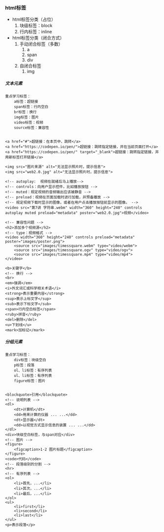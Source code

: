 ### html标签 ###
- html标签分类（占位）
	1. 块级标签：block
	2. 行内标签：inline
- html标签分类（闭合方式）
	1. 手动闭合标签（多数）
		1. a
		2. span
		3. div
	2. 自闭合标签
		1. img

##### 文本元素 

	重点学习标签：
		a标签：超链接
		span标签：行内空白
		br标签：换行
		img标签：图片
		video标签：视频
		source标签：兼容性
		

	<a href="#">超链接：在本页中，跳转</a>
	<a href="https://codepen.io/pen/">超链接：跳转指定链接，并在当前页面打开</a>
	<a href="https://codepen.io/pen/" target="_blank">超链接：跳转指定链接，并用新标签打开链接</a>

	<img src="图片来源" alt="无法显示照片时，提示信息">
	<img src="web2.0.jpg" alt="无法显示照片时，提示信息">

	<!-- autoplay:  视频在就绪后马上播放-->
	<!-- controls：向用户显示控件，比如播放按钮 -->
	<!-- muted：规定视频的音频输出应该被静音 -->
	<!-- preload：视频在页面加载时进行加载，并预备播放 -->
	<!-- 规定视频下载时显示的图像，或者在用户点击播放按钮前显示的图像。 -->
	<video src="第7讲 字符串.webm" width="360" height="240" controls autoplay muted preload="metadata" poster="web2.0.jpg">视频</video>

	<!-- 兼容性问题 -->
	<h2>添加多个视频源</h2>
	<!-- type：视频格式 -->
	<video width="360" height="240" controls preload="metadata" poster="images/poster.png">
	    <source src="images/timessquare.webm" type="video/webm">    
	    <source src="images/timessquare.ogv" type="video/ogv">    
	    <source src="images/timessquare.mp4" type="video/mp4">    
	</video>

	<b>关键字</b>
	<!-- 换行 -->
	<br>
	<em>强调</em>
	<i>外文词汇或科学相关术语</i>
	<strong>表示重要内容</strong>
	<sup>表示上标文字</sup>
	<sub>表示下标文字</sub>
	<span>行内空白标签</span>
	<ruby>拼音</ruby>
	<del>删除</del>
	<u>下划线</u>
	<mark>加标记</mark>

##### 分组元素 

	重点学习标签：
		div标签：块级空白
		p标签：段落
		ol、li标签：有序列表
		ul、li标签：有序列表
		figure标签：图片
		

	<blockquote>引用</blockquote>
	<!-- 说明列表 -->
	<dl>
	    <dt>计算机</dt>
	    <dd>用来计算的仪器 ... ...</dd>
	    <dt>显示器</dt>
	    <dd>以视觉方式显示信息的装置 ... ...</dd>
	</dl>
	<div>块级空白标签，与span对应</div>
	<!-- 图片 -->
	<figure>
	    <figcaption>1-2 图片标题</figcaption>
	</figure>
	<code>代码</code>
	<!-- 段落级别的分割 -->
	<hr>
	<!-- 有序列表 -->
	<ol>
	    <li>首先，...</li>
	    <li>其次，...</li>
	    <li>最后，...</li>
	</ol>
	<ul>
	    <li>first</li>
	    <li>second</li>
	    <li>last</li>
	</ul>
	<p>表示段落</p>